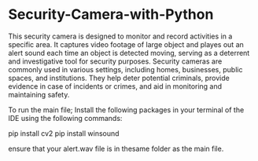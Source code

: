 # Security-Camera-with-Python

This security camera is  designed to monitor and record activities in a specific area. It captures video footage of large object and playes out an alert sound each time an object is detected moving, serving as a deterrent and investigative tool for security purposes. Security cameras are commonly used in various settings, including homes, businesses, public spaces, and institutions. They help deter potential criminals, provide evidence in case of incidents or crimes, and aid in monitoring and maintaining safety. 

To run the main file;
Install the following packages in your terminal of the IDE using the following commands:


pip install cv2 
pip install winsound

ensure that your alert.wav file is in thesame folder as the main file.


